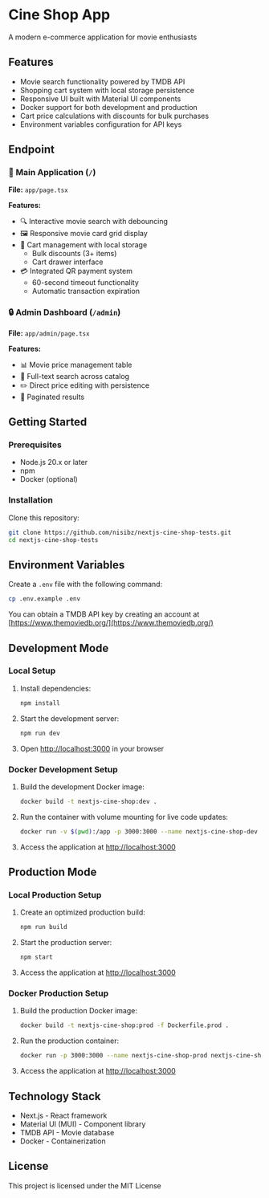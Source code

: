 # Cine Shop App

A modern e-commerce application for movie enthusiasts

## Features

- Movie search functionality powered by TMDB API
- Shopping cart system with local storage persistence
- Responsive UI built with Material UI components
- Docker support for both development and production
- Cart price calculations with discounts for bulk purchases
- Environment variables configuration for API keys

## Endpoint

### 🎥 Main Application (`/`)

**File:** `app/page.tsx`

**Features:**

- 🔍 Interactive movie search with debouncing
- 🖼️ Responsive movie card grid display
- 🛒 Cart management with local storage
  - Bulk discounts (3+ items)
  - Cart drawer interface
- 💳 Integrated QR payment system
  - 60-second timeout functionality
  - Automatic transaction expiration

### 🔒 Admin Dashboard (`/admin`)

**File:** `app/admin/page.tsx`

**Features:**

- 📊 Movie price management table
- 🔎 Full-text search across catalog
- ✏️ Direct price editing with persistence
- 📑 Paginated results

## Getting Started

### Prerequisites

- Node.js 20.x or later
- npm
- Docker (optional)

### Installation

Clone this repository:

```bash
git clone https://github.com/nisibz/nextjs-cine-shop-tests.git
cd nextjs-cine-shop-tests
```

## Environment Variables

Create a `.env` file with the following command:

```bash
cp .env.example .env
```

You can obtain a TMDB API key by creating an account at [https://www.themoviedb.org/](https://www.themoviedb.org/)

## Development Mode

### Local Setup

1. Install dependencies:

   ```bash
   npm install
   ```

2. Start the development server:

   ```bash
   npm run dev
   ```

3. Open [http://localhost:3000](http://localhost:3000) in your browser

### Docker Development Setup

1. Build the development Docker image:

   ```bash
   docker build -t nextjs-cine-shop:dev .
   ```

2. Run the container with volume mounting for live code updates:

   ```bash
   docker run -v $(pwd):/app -p 3000:3000 --name nextjs-cine-shop-dev nextjs-cine-shop:dev
   ```

3. Access the application at [http://localhost:3000](http://localhost:3000)

## Production Mode

### Local Production Setup

1. Create an optimized production build:

   ```bash
   npm run build
   ```

2. Start the production server:

   ```bash
   npm start
   ```

3. Access the application at [http://localhost:3000](http://localhost:3000)

### Docker Production Setup

1. Build the production Docker image:

   ```bash
   docker build -t nextjs-cine-shop:prod -f Dockerfile.prod .
   ```

2. Run the production container:

   ```bash
   docker run -p 3000:3000 --name nextjs-cine-shop-prod nextjs-cine-shop:prod
   ```

3. Access the application at [http://localhost:3000](http://localhost:3000)

## Technology Stack

- Next.js - React framework
- Material UI (MUI) - Component library
- TMDB API - Movie database
- Docker - Containerization

## License

This project is licensed under the MIT License
